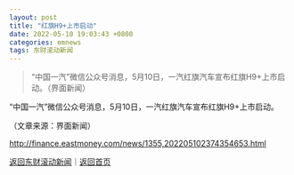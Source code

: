 ```yaml
---
layout: post
title: "红旗H9+上市启动"
date: 2022-05-10 19:03:43 +0800
categories: emnews
tags: 东财滚动新闻
---
```

> “中国一汽”微信公众号消息，5月10日，一汽红旗汽车宣布红旗H9+上市启动。（界面新闻）

<p>“中国一汽”微信公众号消息，5月10日，一汽红旗汽车宣布红旗H9+上市启动。</p><p class="em_media">（文章来源：界面新闻）</p>

<http://finance.eastmoney.com/news/1355,202205102374354653.html>

[返回东财滚动新闻](//finews.withounder.com/emnews/)｜[返回首页](//finews.withounder.com/)